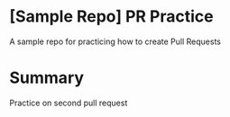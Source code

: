 # [Sample Repo] PR Practice
A sample repo for practicing how to create Pull Requests

# Summary
Practice on second pull request